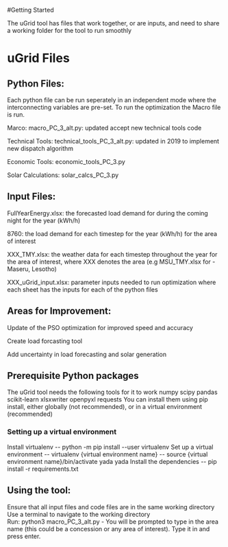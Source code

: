 #Getting Started

The uGrid tool has files that work together, or are inputs, and need to share a working folder for the tool to run smoothly

# uGrid Files

## Python Files: 
Each python file can be run seperately in an independent mode where the interconnecting variables are pre-set. To run the optimization
the Macro file is run.

Marco: macro_PC_3_alt.py: updated accept new technical tools code

Technical Tools: technical_tools_PC_3_alt.py: updated in 2019 to implement new dispatch algorithm

Economic Tools: economic_tools_PC_3.py 

Solar Calculations: solar_calcs_PC_3.py

## Input Files:
FullYearEnergy.xlsx: the forecasted load demand for during the coming night for the year (kWh/h)

8760: the load demand for each timestep for the year (kWh/h) for the area of interest

XXX_TMY.xlsx: the weather data for each timestep throughout the year for the area of interest, where XXX denotes the area (e.g MSU_TMY.xlsx for  - Maseru, Lesotho)

XXX_uGrid_input.xlsx: parameter inputs needed to run optimization where each sheet has the inputs for each of the python files

## Areas for Improvement:
Update of the PSO optimization for improved speed and accuracy

Create load forcasting tool

Add uncertainty in load forecasting and solar generation

## Prerequisite Python packages
The uGrid tool needs the following tools for it to work
    numpy scipy pandas scikit-learn xlsxwriter openpyxl requests
You can install them using pip install, either globally (not recommended), or in a virtual environment (recommended)
### Setting up a virtual environment
Install virtualenv
-- python -m pip install --user virtualenv
Set up a virtual environment
-- virtualenv {virtual environment name}
-- source {virtual environment name}/bin/activate
yada yada 
Install the dependencies 
-- pip install -r requirements.txt 

## Using the tool:
Ensure that all input files and code files are in the same working directory   
Use a terminal to navigate to the working directory   
Run:  python3 macro_PC_3_alt.py
      - You will be prompted to type in the area name (this could be a concession or any area of interest). Type it in and press enter.
